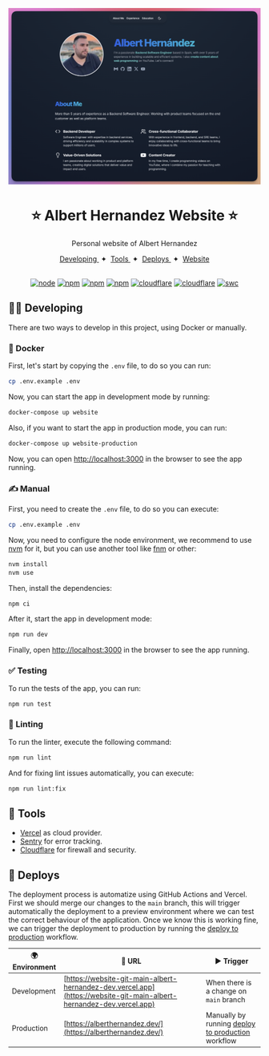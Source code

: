 <p align="center">
  <a href="https://alberthernandez.dev/" target="blank"><img src="images/web.png" alt="Albert Hernandez Website" width="1000" /></a>
</p>

<h1 align="center">⭐ Albert Hernandez Website ⭐</h1>

<p align="center">
  Personal website of Albert Hernandez
</p>

<div align="center">
    <a href="#-developing">
        Developing
    </a>
    <span>&nbsp;✦&nbsp;</span>
    <a href="#-tools">
        Tools
    </a>
    <span>&nbsp;✦&nbsp;</span>
    <a href="#-deploys">
        Deploys
    </a>
    <span>&nbsp;✦&nbsp;</span>
    <a href="https://alberthernandez.dev/">
        Website
    </a>
</div>

<br>

<p align="center">
  <a href="https://nodejs.org/docs/latest-v20.x/api/index.html"><img src="https://img.shields.io/badge/🐢 node-20.x-green.svg" alt="node"/></a>
  <a href="https://www.npmjs.com/"><img src="https://img.shields.io/badge/📦 npm-10.x-red.svg" alt="npm"/></a>
  <a href="https://nextjs.org/"><img src="https://img.shields.io/badge/✨ Framework-NextJS-yellow.svg" alt="npm"/></a>
  <a href="https://vercel.com/albert-hernandez-dev/website"><img src="https://img.shields.io/badge/☁ Cloud-▲ Vercel-black.svg" alt="npm"/></a>
  <a href="https://dash.cloudflare.com/ee5cacf057a2ebbe042cebfc8e8f3945/alberthernandez.dev"><img src="https://img.shields.io/badge/🚪 Firewall-Cloudflare-orange.svg" alt="cloudflare"/></a>
  <a href="https://albert-tb.sentry.io/projects/website/?project=4507794284347392&statsPeriod=14d"><img src="https://img.shields.io/badge/🐛 Error Tracking-Sentry-purple.svg" alt="cloudflare"/></a>
  <a href="https://vitest.dev/"><img src="https://img.shields.io/badge/🧪 Test-Vitest-green.svg" alt="swc"/></a>
</p>

## 🧑‍💻 Developing

There are two ways to develop in this project, using Docker or manually.

### 🐳 Docker

First, let's start by copying the `.env` file, to do so you can run:

```bash
cp .env.example .env
```

Now, you can start the app in development mode by running:

```bash
docker-compose up website
```

Also, if you want to start the app in production mode, you can run:

```bash
docker-compose up website-production
```

Now, you can open [http://localhost:3000](http://localhost:3000) in the browser to see the app running.

### ✍️ Manual

First, you need to create the `.env` file, to do so you can execute:

```bash
cp .env.example .env
```

Now, you need to configure the node environment, we recommend to use [nvm](https://github.com/nvm-sh/nvm) for it, but you can use another tool like [fnm](https://github.com/Schniz/fnm) or other:

```bash
nvm install
nvm use
```

Then, install the dependencies:

```bash
npm ci
```

After it, start the app in development mode:

```bash
npm run dev
```

Finally, open [http://localhost:3000](http://localhost:3000) in the browser to see the app running.

### ✅ Testing

To run the tests of the app, you can run:

```bash
npm run test
```

### 💅 Linting

To run the linter, execute the following command:

```bash
npm run lint
```

And for fixing lint issues automatically, you can execute:

```bash
npm run lint:fix
```

## 💼 Tools

- [Vercel](https://vercel.com/) as cloud provider.
- [Sentry](https://sentry.io/) for error tracking.
- [Cloudflare](https://www.cloudflare.com/) for firewall and security.

## 🚀 Deploys

The deployment process is automatize using GitHub Actions and Vercel. First we should merge our changes to the `main` branch, this will trigger automatically the deployment to a preview environment where we can test the correct behaviour of the application. Once we know this is working fine, we can trigger the deployment to production by running the [deploy to production](https://github.com/AlbertHernandez/website/actions/workflows/deploy-to-production.yml) workflow.

| **🌍 Environment** | **🔗 URL**                                                                                                           | **▶︎ Trigger**                                                                                                                            |
| ------------------ | -------------------------------------------------------------------------------------------------------------------- | ------------------------------------------------------------------------------------------------------------------------------------------ |
| Development        | [https://website-git-main-albert-hernandez-dev.vercel.app](https://website-git-main-albert-hernandez-dev.vercel.app) | When there is a change on `main` branch                                                                                                    |
| Production         | [https://alberthernandez.dev/](https://alberthernandez.dev/)                                                         | Manually by running [deploy to production](https://github.com/AlbertHernandez/website/actions/workflows/deploy-to-production.yml) workflow |
